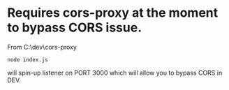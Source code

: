 # Requires cors-proxy at the moment to bypass CORS issue.

From C:\dev\cors-proxy

```
node index.js
```

will spin-up listener on PORT 3000 which will allow you to bypass CORS in DEV.
